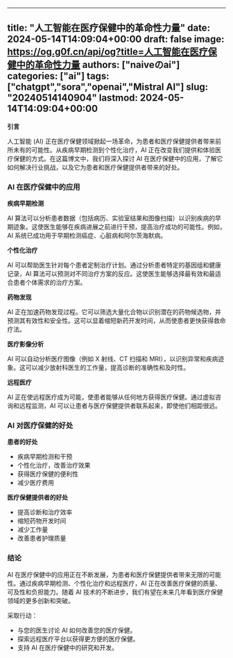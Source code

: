 
---
title: "人工智能在医疗保健中的革命性力量"
date: 2024-05-14T14:09:04+00:00
draft: false
image: https://og.g0f.cn/api/og?title=人工智能在医疗保健中的革命性力量
authors: ["naiveのai"]
categories: ["ai"]
tags: ["chatgpt","sora","openai","Mistral AI"]
slug: "20240514140904"
lastmod: 2024-05-14T14:09:04+00:00
---
**引言**

人工智能 (AI) 正在医疗保健领域掀起一场革命，为患者和医疗保健提供者带来前所未有的可能性。从疾病早期检测到个性化治疗，AI 正在改变我们提供和体验医疗保健的方式。在这篇博文中，我们将深入探讨 AI 在医疗保健中的应用，了解它如何解决行业挑战，以及它为患者和医疗保健提供者带来的好处。

### AI 在医疗保健中的应用

**疾病早期检测**

AI 算法可以分析患者数据（包括病历、实验室结果和图像扫描）以识别疾病的早期迹象。这使医生能够在疾病进展之前进行干预，提高治疗成功的可能性。例如，AI 系统已成功用于早期检测癌症、心脏病和阿尔茨海默病。

**个性化治疗**

AI 可以帮助医生针对每个患者定制治疗计划。通过分析患者特定的基因组和健康记录，AI 算法可以预测对不同治疗方案的反应。这使医生能够选择最有效和最适合患者个体需求的治疗方案。

**药物发现**

AI 正在加速药物发现过程。它可以筛选大量化合物以识别潜在的药物候选物，并预测其有效性和安全性。这可以显着缩短新药开发时间，从而使患者更快获得救命疗法。

**医疗影像分析**

AI 可以自动分析医疗图像（例如 X 射线、CT 扫描和 MRI），以识别异常和疾病迹象。这可以减少放射科医生的工作量，提高诊断的准确性和及时性。

**远程医疗**

AI 正在使远程医疗成为可能，使患者能够从任何地方获得医疗保健。通过虚拟咨询和远程监测，AI 可以让患者与医疗保健提供者联系起来，即使他们相距很远。

### AI 对医疗保健的好处

**患者的好处**

* 疾病早期检测和干预
* 个性化治疗，改善治疗效果
* 获得医疗保健的便利性
* 减少医疗费用

**医疗保健提供者的好处**

* 提高诊断和治疗效率
* 缩短药物开发时间
* 减少工作量
* 改善患者护理质量

### 结论

AI 在医疗保健中的应用正在不断发展，为患者和医疗保健提供者带来无限的可能性。通过疾病早期检测、个性化治疗和远程医疗，AI 正在改善医疗保健的质量、可及性和负担能力。随着 AI 技术的不断进步，我们有望在未来几年看到医疗保健领域的更多创新和突破。

采取行动：

* 与您的医生讨论 AI 如何改善您的医疗保健。
* 探索远程医疗平台以获得更方便的医疗保健。
* 支持 AI 在医疗保健中的研究和开发。